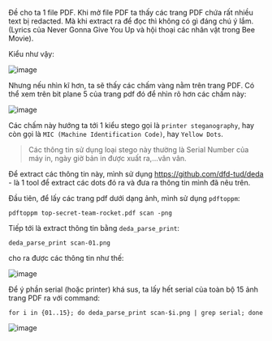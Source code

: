 Đề cho ta 1 file PDF. Khi mở file PDF ta thấy các trang PDF chứa rất nhiều text bị redacted. Mà khi extract ra để đọc thì không có gì đáng chú ý lắm. (Lyrics của Never Gonna Give You Up và hội thoại các nhân vật trong Bee Movie).

Kiểu như vậy:

![image](https://user-images.githubusercontent.com/113530029/235313428-eea57fff-753e-444b-97d2-41619e4aba2f.png)

Nhưng nếu nhìn kĩ hơn, ta sẽ thấy các chấm vàng nằm trên trang PDF. Có thể xem trên bit plane 5 của trang pdf đó để nhìn rõ hơn các chấm này:

![image](https://user-images.githubusercontent.com/113530029/235314015-1313971c-697b-478c-95d8-2f7770960b06.png)

Các chấm này hướng ta tới 1 kiểu stego gọi là `printer steganography`, hay còn gọi là `MIC (Machine Identification Code)`, hay `Yellow Dots`.

> Các thông tin sử dụng loại stego này thường là Serial Number của máy in, ngày giờ bản in được xuất ra,...vân vân.

Để extract các thông tin này, mình sử dụng https://github.com/dfd-tud/deda - là 1 tool để extract các dots đó ra và đưa ra thông tin mình đã nêu trên.

Đầu tiên, để lấy các trang pdf dưới dạng ảnh, mình sử dụng `pdftoppm`:

`pdftoppm top-secret-team-rocket.pdf scan -png`

Tiếp tới là extract thông tin bằng `deda_parse_print`:

`deda_parse_print scan-01.png`

cho ra được các thông tin như thế:

![image](https://user-images.githubusercontent.com/113530029/235314655-d8305211-9f9a-40aa-a643-8bad5ab434b0.png)

Để ý phần serial (hoặc printer) khá sus, ta lấy hết serial của toàn bộ 15 ảnh trang PDF ra với command:

`for i in {01..15}; do deda_parse_print scan-$i.png | grep serial; done`

![image](https://user-images.githubusercontent.com/113530029/235420589-66dcae07-bb64-421c-a8eb-aa6b0260d447.png)
